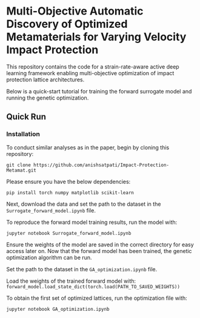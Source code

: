 # Multi-Objective Automatic Discovery of Optimized Metamaterials for Varying Velocity Impact Protection
This repository contains the code for a strain-rate-aware active deep learning framework enabling multi-objective optimization of impact protection lattice architectures.

Below is a quick-start tutorial for training the forward surrogate model and running the genetic optimization.

## Quick Run
### Installation
To conduct similar analyses as in the paper, begin by cloning this repository:
```
git clone https://github.com/anishsatpati/Impact-Protection-Metamat.git 
```
Please ensure you have the below dependencies:

```
pip install torch numpy matplotlib scikit-learn
```
Next, download the data and set the path to the dataset in the ```Surrogate_forward_model.ipynb``` file.

To reproduce the forward model training results, run the model with:
```
jupyter notebook Surrogate_forward_model.ipynb
```

Ensure the weights of the model are saved in the correct directory for easy access later on.
Now that the forward model has been trained, the genetic optimization algorithm can be run.

Set the path to the dataset in the ```GA_optimization.ipynb``` file.

Load the weights of the trained forward model with: ```forward_model.load_state_dict(torch.load(PATH_TO_SAVED_WEIGHTS))``` 

To obtain the first set of optimized lattices, run the optimization file with:
```
jupyter notebook GA_optimization.ipynb
```
